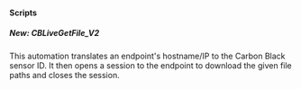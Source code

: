 
#### Scripts
##### New: CBLiveGetFile_V2
This automation translates an endpoint's hostname/IP to the Carbon Black sensor ID. It then opens a session to the endpoint to download the given file paths and closes the session.
